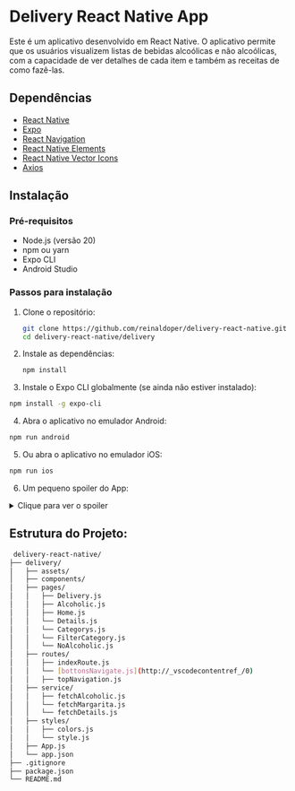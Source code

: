 # Delivery React Native App

Este é um aplicativo desenvolvido em React Native. O aplicativo permite que os usuários visualizem listas de bebidas alcoólicas e não alcoólicas, com a capacidade de ver detalhes de cada item e também as receitas de como fazê-las.

## Dependências

- [React Native](https://reactnative.dev/)
- [Expo](https://expo.dev/)
- [React Navigation](https://reactnavigation.org/)
- [React Native Elements](https://reactnativeelements.com/)
- [React Native Vector Icons](https://github.com/oblador/react-native-vector-icons)
- [Axios](https://github.com/axios/axios)

## Instalação

### Pré-requisitos

- Node.js (versão 20)
- npm ou yarn
- Expo CLI
- Android Studio 

### Passos para instalação

1. Clone o repositório:
   ```sh
   git clone https://github.com/reinaldoper/delivery-react-native.git
   cd delivery-react-native/delivery
   ```
2. Instale as dependências:

   ```sh
   npm install
   ```

3. Instale o Expo CLI globalmente (se ainda não estiver instalado):

  ```sh
  npm install -g expo-cli
  ```

4. Abra o aplicativo no emulador Android:

  ```sh
  npm run android
  ```

5. Ou abra o aplicativo no emulador iOS:


  ```sh
  npm run ios
  ```

6. Um pequeno spoiler do App:

<details>
  <summary>Clique para ver o spoiler</summary>
  
  ![VideoApp](./assets/delivery.webm)
  
</details>


## Estrutura do Projeto:

```sh
 delivery-react-native/
├── delivery/
│   ├── assets/
│   ├── components/
│   ├── pages/
│   │   ├── Delivery.js
│   │   ├── Alcoholic.js
│   │   ├── Home.js
│   │   └── Details.js
│   │   └── Categorys.js
│   │   └── FilterCategory.js
│   │   └── NoAlcoholic.js
│   ├── routes/
│   │   ├── indexRoute.js
│   │   └── [bottonsNavigate.js](http://_vscodecontentref_/0)
│   │   ├── topNavigation.js
│   ├── service/
│   │   ├── fetchAlcoholic.js
│   │   └── fetchMargarita.js
│   │   └── fetchDetails.js
│   ├── styles/
│   │   ├── colors.js
│   │   └── style.js
│   ├── App.js
│   └── app.json
├── .gitignore
├── package.json
└── README.md
```


